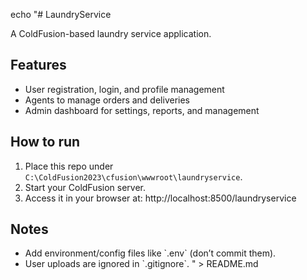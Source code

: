 echo "# LaundryService

A ColdFusion-based laundry service application.

## Features
- User registration, login, and profile management
- Agents to manage orders and deliveries
- Admin dashboard for settings, reports, and management

## How to run
1. Place this repo under `C:\ColdFusion2023\cfusion\wwwroot\laundryservice`.
2. Start your ColdFusion server.
3. Access it in your browser at: http://localhost:8500/laundryservice

## Notes
- Add environment/config files like \`.env\` (don’t commit them).
- User uploads are ignored in \`.gitignore\`.
" > README.md
